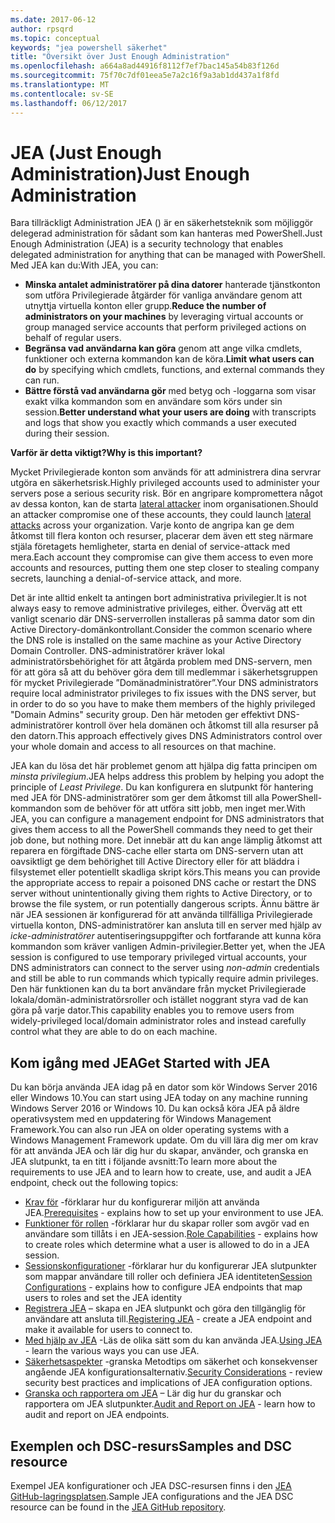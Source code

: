 ```yaml
---
ms.date: 2017-06-12
author: rpsqrd
ms.topic: conceptual
keywords: "jea powershell säkerhet"
title: "Översikt över Just Enough Administration"
ms.openlocfilehash: a664a8ad44916f8112f7ef7bac145a54b83f126d
ms.sourcegitcommit: 75f70c7df01eea5e7a2c16f9a3ab1dd437a1f8fd
ms.translationtype: MT
ms.contentlocale: sv-SE
ms.lasthandoff: 06/12/2017
---
```

# <a name="just-enough-administration"></a><span data-ttu-id="add09-103">JEA (Just Enough Administration)</span><span class="sxs-lookup"><span data-stu-id="add09-103">Just Enough Administration</span></span>

<span data-ttu-id="add09-104">Bara tillräckligt Administration JEA () är en säkerhetsteknik som möjliggör delegerad administration för sådant som kan hanteras med PowerShell.</span><span class="sxs-lookup"><span data-stu-id="add09-104">Just Enough Administration (JEA) is a security technology that enables delegated administration for anything that can be managed with PowerShell.</span></span>
<span data-ttu-id="add09-105">Med JEA kan du:</span><span class="sxs-lookup"><span data-stu-id="add09-105">With JEA, you can:</span></span>

- <span data-ttu-id="add09-106">**Minska antalet administratörer på dina datorer** hanterade tjänstkonton som utföra Privilegierade åtgärder för vanliga användare genom att utnyttja virtuella konton eller grupp.</span><span class="sxs-lookup"><span data-stu-id="add09-106">**Reduce the number of administrators on your machines** by leveraging virtual accounts or group managed service accounts that perform privileged actions on behalf of regular users.</span></span>
- <span data-ttu-id="add09-107">**Begränsa vad användarna kan göra** genom att ange vilka cmdlets, funktioner och externa kommandon kan de köra.</span><span class="sxs-lookup"><span data-stu-id="add09-107">**Limit what users can do** by specifying which cmdlets, functions, and external commands they can run.</span></span>
- <span data-ttu-id="add09-108">**Bättre förstå vad användarna gör** med betyg och -loggarna som visar exakt vilka kommandon som en användare som körs under sin session.</span><span class="sxs-lookup"><span data-stu-id="add09-108">**Better understand what your users are doing** with transcripts and logs that show you exactly which commands a user executed during their session.</span></span>

<span data-ttu-id="add09-109">**Varför är detta viktigt?**</span><span class="sxs-lookup"><span data-stu-id="add09-109">**Why is this important?**</span></span>

<span data-ttu-id="add09-110">Mycket Privilegierade konton som används för att administrera dina servrar utgöra en säkerhetsrisk.</span><span class="sxs-lookup"><span data-stu-id="add09-110">Highly privileged accounts used to administer your servers pose a serious security risk.</span></span>
<span data-ttu-id="add09-111">Bör en angripare kompromettera något av dessa konton, kan de starta [lateral attacker](http://aka.ms/pth) inom organisationen.</span><span class="sxs-lookup"><span data-stu-id="add09-111">Should an attacker compromise one of these accounts, they could launch [lateral attacks](http://aka.ms/pth) across your organization.</span></span>
<span data-ttu-id="add09-112">Varje konto de angripa kan ge dem åtkomst till flera konton och resurser, placerar dem även ett steg närmare stjäla företagets hemligheter, starta en denial of service-attack med mera.</span><span class="sxs-lookup"><span data-stu-id="add09-112">Each account they compromise can give them access to even more accounts and resources, putting them one step closer to stealing company secrets, launching a denial-of-service attack, and more.</span></span>

<span data-ttu-id="add09-113">Det är inte alltid enkelt ta antingen bort administrativa privilegier.</span><span class="sxs-lookup"><span data-stu-id="add09-113">It is not always easy to remove administrative privileges, either.</span></span>
<span data-ttu-id="add09-114">Överväg att ett vanligt scenario där DNS-serverrollen installeras på samma dator som din Active Directory-domänkontrollant.</span><span class="sxs-lookup"><span data-stu-id="add09-114">Consider the common scenario where the DNS role is installed on the same machine as your Active Directory Domain Controller.</span></span>
<span data-ttu-id="add09-115">DNS-administratörer kräver lokal administratörsbehörighet för att åtgärda problem med DNS-servern, men för att göra så att du behöver göra dem till medlemmar i säkerhetsgruppen för mycket Privilegierade ”Domänadministratörer”.</span><span class="sxs-lookup"><span data-stu-id="add09-115">Your DNS administrators require local administrator privileges to fix issues with the DNS server, but in order to do so you have to make them members of the highly privileged "Domain Admins" security group.</span></span>
<span data-ttu-id="add09-116">Den här metoden ger effektivt DNS-administratörer kontroll över hela domänen och åtkomst till alla resurser på den datorn.</span><span class="sxs-lookup"><span data-stu-id="add09-116">This approach effectively gives DNS Administrators control over your whole domain and access to all resources on that machine.</span></span>

<span data-ttu-id="add09-117">JEA kan du lösa det här problemet genom att hjälpa dig fatta principen om *minsta privilegium*.</span><span class="sxs-lookup"><span data-stu-id="add09-117">JEA helps address this problem by helping you adopt the principle of *Least Privilege*.</span></span>
<span data-ttu-id="add09-118">Du kan konfigurera en slutpunkt för hantering med JEA för DNS-administratörer som ger dem åtkomst till alla PowerShell-kommandon som de behöver för att utföra sitt jobb, men inget mer.</span><span class="sxs-lookup"><span data-stu-id="add09-118">With JEA, you can configure a management endpoint for DNS administrators that gives them access to all the PowerShell commands they need to get their job done, but nothing more.</span></span>
<span data-ttu-id="add09-119">Det innebär att du kan ange lämplig åtkomst att reparera en förgiftade DNS-cache eller starta om DNS-servern utan att oavsiktligt ge dem behörighet till Active Directory eller för att bläddra i filsystemet eller potentiellt skadliga skript körs.</span><span class="sxs-lookup"><span data-stu-id="add09-119">This means you can provide the appropriate access to repair a poisoned DNS cache or restart the DNS server without unintentionally giving them rights to Active Directory, or to browse the file system, or run potentially dangerous scripts.</span></span>
<span data-ttu-id="add09-120">Ännu bättre är när JEA sessionen är konfigurerad för att använda tillfälliga Privilegierade virtuella konton, DNS-administratörer kan ansluta till en server med hjälp av *icke-administratörer* autentiseringsuppgifter och fortfarande att kunna köra kommandon som kräver vanligen Admin-privilegier.</span><span class="sxs-lookup"><span data-stu-id="add09-120">Better yet, when the JEA session is configured to use temporary privileged virtual accounts, your DNS administrators can connect to the server using *non-admin* credentials and still be able to run commands which typically require admin privileges.</span></span>
<span data-ttu-id="add09-121">Den här funktionen kan du ta bort användare från mycket Privilegierade lokala/domän-administratörsroller och istället noggrant styra vad de kan göra på varje dator.</span><span class="sxs-lookup"><span data-stu-id="add09-121">This capability enables you to remove users from widely-privileged local/domain administrator roles and instead carefully control what they are able to do on each machine.</span></span>

## <a name="get-started-with-jea"></a><span data-ttu-id="add09-122">Kom igång med JEA</span><span class="sxs-lookup"><span data-stu-id="add09-122">Get Started with JEA</span></span>

<span data-ttu-id="add09-123">Du kan börja använda JEA idag på en dator som kör Windows Server 2016 eller Windows 10.</span><span class="sxs-lookup"><span data-stu-id="add09-123">You can start using JEA today on any machine running Windows Server 2016 or Windows 10.</span></span>
<span data-ttu-id="add09-124">Du kan också köra JEA på äldre operativsystem med en uppdatering för Windows Management Framework.</span><span class="sxs-lookup"><span data-stu-id="add09-124">You can also run JEA on older operating systems with a Windows Management Framework update.</span></span>
<span data-ttu-id="add09-125">Om du vill lära dig mer om krav för att använda JEA och lär dig hur du skapar, använder, och granska en JEA slutpunkt, ta en titt i följande avsnitt:</span><span class="sxs-lookup"><span data-stu-id="add09-125">To learn more about the requirements to use JEA and to learn how to create, use, and audit a JEA endpoint, check out the following topics:</span></span>

- <span data-ttu-id="add09-126">[Krav för](prerequisites.md) -förklarar hur du konfigurerar miljön att använda JEA.</span><span class="sxs-lookup"><span data-stu-id="add09-126">[Prerequisites](prerequisites.md) - explains how to set up your environment to use JEA.</span></span>
- <span data-ttu-id="add09-127">[Funktioner för rollen](role-capabilities.md) -förklarar hur du skapar roller som avgör vad en användare som tillåts i en JEA-session.</span><span class="sxs-lookup"><span data-stu-id="add09-127">[Role Capabilities](role-capabilities.md) - explains how to create roles which determine what a user is allowed to do in a JEA session.</span></span>
- <span data-ttu-id="add09-128">[Sessionskonfigurationer](session-configurations.md) -förklarar hur du konfigurerar JEA slutpunkter som mappar användare till roller och definiera JEA identiteten</span><span class="sxs-lookup"><span data-stu-id="add09-128">[Session Configurations](session-configurations.md) - explains how to configure JEA endpoints that map users to roles and set the JEA identity</span></span>
- <span data-ttu-id="add09-129">[Registrera JEA](register-jea.md) – skapa en JEA slutpunkt och göra den tillgänglig för användare att ansluta till.</span><span class="sxs-lookup"><span data-stu-id="add09-129">[Registering JEA](register-jea.md) - create a JEA endpoint and make it available for users to connect to.</span></span>
- <span data-ttu-id="add09-130">[Med hjälp av JEA](using-jea.md) -Läs de olika sätt som du kan använda JEA.</span><span class="sxs-lookup"><span data-stu-id="add09-130">[Using JEA](using-jea.md) - learn the various ways you can use JEA.</span></span>
- <span data-ttu-id="add09-131">[Säkerhetsaspekter](security-considerations.md) -granska Metodtips om säkerhet och konsekvenser angående JEA konfigurationsalternativ.</span><span class="sxs-lookup"><span data-stu-id="add09-131">[Security Considerations](security-considerations.md) - review security best practices and implications of JEA configuration options.</span></span>
- <span data-ttu-id="add09-132">[Granska och rapportera om JEA](audit-and-report.md) – Lär dig hur du granskar och rapportera om JEA slutpunkter.</span><span class="sxs-lookup"><span data-stu-id="add09-132">[Audit and Report on JEA](audit-and-report.md) - learn how to audit and report on JEA endpoints.</span></span>

## <a name="samples-and-dsc-resource"></a><span data-ttu-id="add09-133">Exemplen och DSC-resurs</span><span class="sxs-lookup"><span data-stu-id="add09-133">Samples and DSC resource</span></span>

<span data-ttu-id="add09-134">Exempel JEA konfigurationer och JEA DSC-resursen finns i den [JEA GitHub-lagringsplatsen](https://github.com/PowerShell/JEA).</span><span class="sxs-lookup"><span data-stu-id="add09-134">Sample JEA configurations and the JEA DSC resource can be found in the [JEA GitHub repository](https://github.com/PowerShell/JEA).</span></span>

